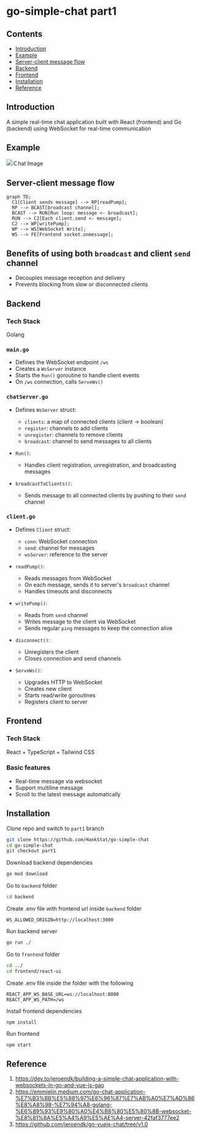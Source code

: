 # go-simple-chat part1
## Contents
- [Introduction](#introduction)
- [Example](#example)
- [Server-client message flow](#server-client-message-flow)
- [Backend](#backend)
- [Frontend](#frontend)
- [Installation](#installation)
- [Reference](#reference)
## Introduction
A simple real-time chat application built with React (frontend) and Go (backend) using WebSocket for real-time communication
## Example
![Ｃhat Image](https://github.com/user-attachments/assets/4708db78-aeb7-425b-8728-8de421d49f3f)
## Server-client message flow
```mermaid
graph TD;
  C1[Client sends message] --> RP[readPump];
  RP --> BCAST[broadcast channel];
  BCAST --> RUN[Run loop: message <- broadcast];
  RUN --> C2[Each client.send <- message];
  C2 --> WP[writePump];
  WP --> WS[WebSocket Write];
  WS --> FE[Frontend socket.onmessage];
```
## Benefits of using both `broadcast` and client `send` channel
- Decouples message reception and delivery
- Prevents blocking from slow or disconnected clients
## Backend
### Tech Stack
Golang
### `main.go`
- Defines the WebSocket endpoint `/ws`
- Creates a `WsServer` instance
- Starts the `Run()` goroutine to handle client events
- On `/ws` connection, calls `ServeWs()`

### `chatServer.go`
- Defines `WsServer` struct:
    - `clients`: a map of connected clients (client -> boolean)
    - `register`: channels to add clients
    - `unregister`: channels to remove clients
    - `broadcast`: channel to send messages to all clients

- `Run()`:
    - Handles client registration, unregistration, and broadcasting messages

- `broadcastToClients()`:
    - Sends message to all connected clients by pushing to their `send` channel

### `client.go`
- Defines `Client` struct:
    - `conn`: WebSocket connection
    - `send`: channel for messages
    - `wsServer`: reference to the server

- `readPump()`:
    - Reads messages from WebSocket
    - On each message, sends it to server's `broadcast` channel
    - Handles timeouts and disconnects

- `writePump()`:
    - Reads from `send` channel
    - Writes message to the client via WebSocket
    - Sends regular `ping` messages to keep the connection alive

- `disconnect()`:
    - Unregisters the client
    - Closes connection and send channels

- `ServeWs()`:
    - Upgrades HTTP to WebSocket
    - Creates new client
    - Starts read/write goroutines
    - Registers client to server

## Frontend
### Tech Stack
React + TypeScript + Tailwind CSS
### Basic features
- Real-time message via websocket
- Support multiline message
- Scroll to the latest message automatically
## Installation
Clone repo and switch to `part1` branch
```bash
git clone https://github.com/HankStat/go-simple-chat
cd go-simple-chat
git checkout part1
```
Download backend dependencies
```bash
go mod download
```
Go to `backend` folder
```bash
cd backend
```
Create .env file with frontend url inside `backend` folder
```
WS_ALLOWED_ORIGIN=http://localhost:3000
```
Run backend server
```bash
go run ./
```
Go to `frontend` folder
```bash
cd ../
cd frontend/react-ui
```
Create .env file inside the folder with the following 
```
REACT_APP_WS_BASE_URL=ws://localhost:8080
REACT_APP_WS_PATH=/ws
```
Install frontend dependencies
```
npm install
```
Run frontend
```bash
npm start
```
## Reference
1. https://dev.to/jeroendk/building-a-simple-chat-application-with-websockets-in-go-and-vue-js-gao
2. https://emmielin.medium.com/go-chat-application-%E7%B3%BB%E5%88%97%E6%96%87%E7%AB%A0%E7%AD%86%E8%A8%98-%E7%94%A8-golang-%E6%89%93%E9%80%A0%E4%B8%80%E5%80%8B-websocket-%E8%81%8A%E5%A4%A9%E5%AE%A4-server-42faf3777ee2
3. https://github.com/jeroendk/go-vuejs-chat/tree/v1.0
